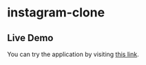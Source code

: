 # instagram-clone

## Live Demo

You can try the application by visiting [this link](https://insta-clone-ec254.web.app).
